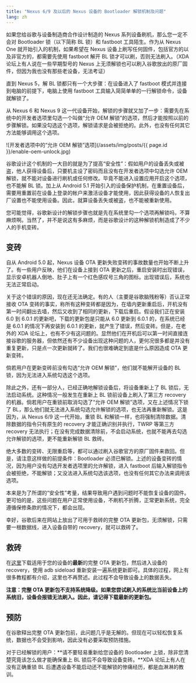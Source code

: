```yaml
---
title: "Nexus 6/9 及以后的 Nexus 设备的 Bootloader 解锁机制及问题"
lang: zh
---
```


如果您给谷歌与设备制造商合作设计制造的 Nexus 系列设备刷机，那么您一定不会对 Bootloader 锁（以下简称 BL 锁）和 fastboot 工具陌生。作为从 Nexus One 就开始引入的机制，如果希望在 Nexus 设备上刷写任何固件，包括官方的以及非官方的，都需要先使用 fastboot 解开 BL 锁才可以刷，否则无法刷入。（XDA 论坛上有人说在一些早期型号的 Nexus 上无须解锁也可以刷入谷歌放出的原厂固件，但因为我也没有那些老设备，无法考证）

直到 Nexus 5，解 BL 锁都只有一个大步骤：在设备进入了 fastboot 模式并连接到电脑的前提下，电脑上使用 fastboot 工具输入简简单单的一行解锁命令，设备就解锁了。

从 Nexus 6 和 Nexus 9 这一代设备开始，解锁的步骤就又加了一步：需要先在系统中的开发者选项里勾选一个叫做“允许 OEM 解锁”的选项，然后才能按照以前的步骤解锁。如果没勾选这个选项，解锁请求是会被拒绝的。此外，也没有任何其它方法能够调用这个选项。

![开发者选项中的“允许 OEM 解锁”选项](/assets/img/posts/{{ page.id }}/enable-oem-unlock.jpg)

谷歌设计这个机制的一大目的就是为了提高“安全性”：假如用户的设备丢失或被盗，他人获得设备后，只要机主设了密码而且没有在开发者选项中勾选允许 OEM 解锁，就不能对设备进行刷机或任何修改。毕竟不能进入设置应用开启这个选项，也不能解 BL 锁。加上从 Android 5.1 开始引入的设备保护机制，在重置设备后，需要用重置前在设备上登录的帐户来激活设备才能使用，因此获得设备的人恢复出厂设置也不能使用设备。因此，就算设备丢失或被盗，也不能被重新使用。

您可能觉得，谷歌新设计的解锁步骤也就是先在系统里勾一个选项再解锁吗，不算麻烦啊。当然了，并不是说这有多麻烦，而是谷歌设计的这种解锁机制造成了不少人的手机变砖。

## 变砖

自从 Android 5.0 起，Nexus 设备 OTA 更新失败变砖的事故数量也开始不断上升了。有一些用户反映，他们在设备上接到 OTA 更新之后，重启安装时出现错误，显示安卓机器人倒地、肚子上有一个红色感叹号三角的图标。出现错误后，系统也无法正常启动。

关于这个错误的原因，现在还无法确定。有的人（主要是谷歌脑残粉等）否认正常接收 OTA 变砖的事实，称所有这种变砖都是因为，在墙内更新重启后，开机没有第一时间翻出去墙，然后又收到了相同的更新，下载后重启。假设我们正在安装 6.0 到 6.0.1 的更新吧，下载的更新包是只能从 6.0 更新到 6.0.1 的，在系统已经是 6.0.1 的情况下再安装到 6.0.1 的更新，就产生了错误，然后变砖。但是，在老外的 XDA 论坛上，也有不少有这问题的。显然他们在开机后可以第一时间直接连接谷歌的服务器，但依然还有不少设备出现这种问题的人，更何况很多都是并没有重复更新，只是点一次更新就砖了。我们也很难确定到底是什么原因造成 OTA 更新变砖。

倘若用户在更新变砖前没有勾选“允许 OEM 解锁”，他们就不能解开设备的 BL 锁，因为无法进入系统勾选这个选项。

除此之外，还有一部分人，已经正确地解锁设备后，将设备重新上了 BL 锁后，无法启动系统。这种情况一般发生在重新上 BL 锁前设备上刷入了第三方 recovery 的机器。倘若用户在重锁前取消勾选了“允许 OEM 解锁”选项，又在上述情况下锁了 BL，那么他们就无法进入系统勾选允许解锁的选项，也无法再重新解锁。这是因为，从 Nexus 6/9 这一代开始，重锁 BL 和解锁一样，也将强制清除数据。清除数据的指令只有原生的 recovery 才能正确识别并执行，TWRP 等第三方 recovery 无法执行；在没有完成数据清除前，不会启动系统，也就不能再去勾选允许解锁的选项，更不能重新解锁 BL 救砖。

绝大多数的变砖、无限重启等，都可以通过刷入谷歌官方的原厂固件来救回。但是，请注意这样做的前提条件：Bootloader 必须已解锁。上述的设备变砖的情况，因为用户没有勾选开发者选项里的允许解锁，进入 fastboot 后输入解锁指令会被拒绝，不能解锁；又没法进入系统勾选该选项，也没有任何其它办法来调用该选项。

本来是为了所谓的“安全性”考量，结果导致用户遇到问题时不能恢复设备的固件。更可怕的是，这些问题在用户正常使用设备，不刷机不折腾，正常更新系统，完全遵循保修条款的情况下，都会出现。

幸好，谷歌后来在网站上放出了可用于救砖的完整 OTA 更新包，无须解锁，只需要一根数据线，进入设备自带的 recovery，就可以救砖了。

## 救砖

在[这里](https://developers.google.com/android/nexus/ota)下载适用于您的设备的**最新**的完整 OTA 更新包，然后进入设备的 recovery，使用 adb sideload 重新安装一遍系统更新即可。具体的过程，网上有很多教程都有介绍，这里也不再赘述。此过程不会导致设备上的数据丢失。

**注意：完整 OTA 更新包不支持系统降级。如果您尝试刷入的系统比当前设备上的系统旧，设备会报错无法刷入。因此，请记得下载最新的更新包。**

## 预防

在谷歌释出完整 OTA 更新包前，此问题几乎是无解的。但现在可以轻松恢复系统，数据也不会受到影响，因此没有必要采取预防措施。

对于已经解锁的用户：**请不要轻易重新给您设备的 Bootloader 上锁，除非您清楚究竟该怎么做才能确保重上 BL 锁后不会导致设备变砖。**XDA 论坛上有人在没有正确重锁 BL 后遭遇设备不能启动还不能解锁的惨痛经历，都是血淋淋的教训。
